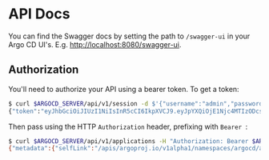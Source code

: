 # API Docs

You can find the Swagger docs by setting the path to `/swagger-ui` in your Argo CD UI's. E.g. [http://localhost:8080/swagger-ui](http://localhost:8080/swagger-ui).

## Authorization

You'll need to authorize your API using a bearer token. To get a token:

```bash
$ curl $ARGOCD_SERVER/api/v1/session -d $'{"username":"admin","password":"password"}'
{"token":"eyJhbGciOiJIUzI1NiIsInR5cCI6IkpXVCJ9.eyJpYXQiOjE1Njc4MTIzODcsImlzcyI6ImFyZ29jZCIsIm5iZiI6MTU2NzgxMjM4Nywic3ViIjoiYWRtaW4ifQ.ejyTgFxLhuY9mOBtKhcnvobg3QZXJ4_RusN_KIdVwao"} 
```

Then pass using the HTTP `Authorization` header, prefixing with `Bearer `:

```bash
$ curl $ARGOCD_SERVER/api/v1/applications -H "Authorization: Bearer $ARGOCD_TOKEN" 
{"metadata":{"selfLink":"/apis/argoproj.io/v1alpha1/namespaces/argocd/applications","resourceVersion":"37755"},"items":...}
```
 
